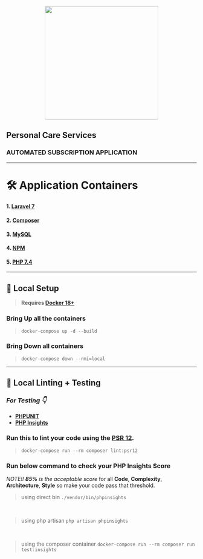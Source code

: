 <p align="center"><a href="https://laravel.com" target="_blank"><img src="https://fixandfree.herokuapp.com/svg/fandf.co_horizontal.svg" width="300"></a></p>

## Personal Care Services
### AUTOMATED SUBSCRIPTION APPLICATION

---

# 🛠️ Application Containers

#### 1. [**Laravel 7**](https://laravel.com/)
#### 2. [**Composer**](https://getcomposer.org/)
#### 3. [**MySQL**](https://www.mysql.com/)
#### 4. [**NPM**](https://www.npmjs.com/)
#### 5. [**PHP 7.4**](https://www.php.net/releases/7_4_0.php)

---


## 🚀 Local Setup

> **Requires [Docker 18+](https://docs.docker.com/release-notes/)**

### Bring Up all the containers
> `docker-compose up -d --build`

### Bring Down all containers
> `docker-compose down --rmi=local`

---

## 📝 Local Linting + Testing

### _For Testing 👇_
* [**PHPUNIT**](https://phpunit.de/)
* [**PHP Insights**](https://phpinsights.com/)

### Run this to lint your code using the [**PSR 12**](https://www.php-fig.org/psr/psr-12/meta/).
> `docker-compose run --rm composer lint:psr12`

### Run below command to check your PHP Insights Score
_NOTE!! **85%** is the acceptable score_ for all **Code**, **Complexity**, **Architecture**, **Style** so make your code pass that threshold.

> using direct bin `./vendor/bin/phpinsights`
<br/>

> using php artisan `php artisan phpinsights`
<br/>

> using the composer container `docker-compose run --rm composer run test:insights`
